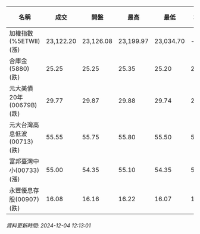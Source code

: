 | 名稱 | 成交 | 開盤 | 最高 | 最低 | 均價 | 成交金額(億) | 昨收 | 漲跌幅 | 漲跌 | 總量 | 昨量 | 振幅 |
| -------- | -------- | -------- | -------- |-------- | -------- | -------- |-------- |-------- |-------- | -------- | -------- |-------- |
|加權指數(%5ETWII) (漲)|23,122.20|23,126.08|23,199.97|23,034.70|-|2,488.26|23,027.46|0.41%|94.74|5,120,953|0|0.72%|
|合庫金(5880) (跌)|25.25|25.25|25.35|25.20|25.25|1.25|25.30|0.20%|0.05|4,931|11,920|0.59%|
|元大美債20年(00679B) (跌)|29.77|29.87|29.88|29.74|29.78|12.25|30.06|0.96%|0.29|41,134|83,405|0.47%|
|元大台灣高息低波(00713) (跌)|55.55|55.75|55.80|55.50|55.57|5.22|55.60|0.09%|0.05|9,390|19,914|0.54%|
|富邦臺灣中小(00733) (漲)|55.00|54.35|55.10|54.35|54.74|0.618|54.35|1.20%|0.65|1,129|1,027|1.38%|
|永豐優息存股(00907) (跌)|16.08|16.16|16.22|16.07|16.12|0.429|16.14|0.37%|0.06|2,661|7,406|0.93%|
###### 資料更新時間: 2024-12-04 12:13:01